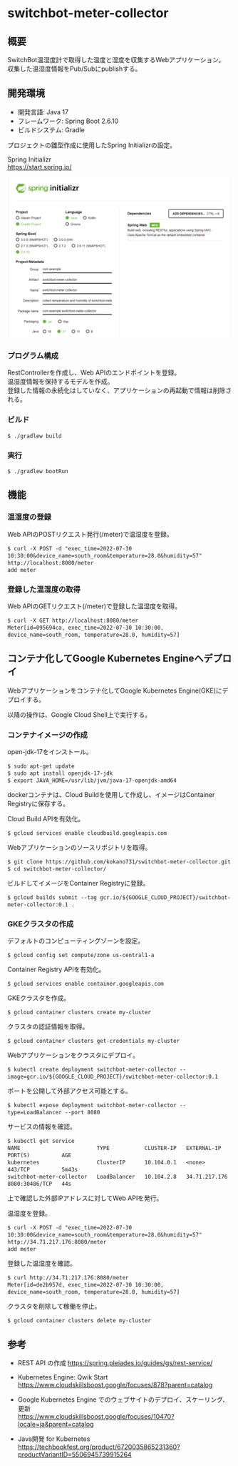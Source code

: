 # switchbot-meter-collector

## 概要

SwitchBot温湿度計で取得した温度と湿度を収集するWebアプリケーション。
収集した温湿度情報をPub/Subにpublishする。

## 開発環境

- 開発言語: Java 17
- フレームワーク: Spring Boot 2.6.10
- ビルドシステム: Gradle

プロジェクトの雛型作成に使用したSpring Initializrの設定。

Spring Initializr  
https://start.spring.io/

![spring_initializr.png](image/spring_initializr.png)

### プログラム構成

RestControllerを作成し、Web APIのエンドポイントを登録。  
温湿度情報を保持するモデルを作成。  
登録した情報の永続化はしていなく、アプリケーションの再起動で情報は削除される。

### ビルド

```
$ ./gradlew build
```

### 実行

```
$ ./gradlew bootRun
```

## 機能

### 温湿度の登録

Web APIのPOSTリクエスト発行(/meter)で温湿度を登録。

```
$ curl -X POST -d "exec_time=2022-07-30 10:30:00&device_name=south_room&temperature=28.0&humidity=57" http://localhost:8080/meter
add meter
```

### 登録した温湿度の取得

Web APIのGETリクエスト(/meter)で登録した温湿度を取得。

```
$ curl -X GET http://localhost:8080/meter
Meter[id=095694ca, exec_time=2022-07-30 10:30:00, device_name=south_room, temperature=28.0, humidity=57]
```

## コンテナ化してGoogle Kubernetes Engineへデプロイ

Webアプリケーションをコンテナ化してGoogle Kubernetes Engine(GKE)にデプロイする。

以降の操作は、Google Cloud Shell上で実行する。

### コンテナイメージの作成

open-jdk-17をインストール。
```
$ sudo apt-get update
$ sudo apt install openjdk-17-jdk
$ export JAVA_HOME=/usr/lib/jvm/java-17-openjdk-amd64
```

dockerコンテナは、Cloud Buildを使用して作成し、イメージはContainer Registryに保存する。

Cloud Build APIを有効化。
```
$ gcloud services enable cloudbuild.googleapis.com
```

Webアプリケーションのソースリポジトリを取得。
```
$ git clone https://github.com/kokano731/switchbot-meter-collector.git
$ cd switchbot-meter-collector/
```

ビルドしてイメージをContainer Registryに登録。
```
$ gcloud builds submit --tag gcr.io/${GOOGLE_CLOUD_PROJECT}/switchbot-meter-collector:0.1 .
```

### GKEクラスタの作成

デフォルトのコンピューティングゾーンを設定。
```
$ gcloud config set compute/zone us-central1-a
```

Container Registry APIを有効化。
```
$ gcloud services enable container.googleapis.com
```

GKEクラスタを作成。
```
$ gcloud container clusters create my-cluster
```

クラスタの認証情報を取得。
```
$ gcloud container clusters get-credentials my-cluster
```

Webアプリケーションをクラスタにデプロイ。
```
$ kubectl create deployment switchbot-meter-collector --image=gcr.io/${GOOGLE_CLOUD_PROJECT}/switchbot-meter-collector:0.1
```

ポートを公開して外部アクセス可能とする。
```
$ kubectl expose deployment switchbot-meter-collector --type=LoadBalancer --port 8080
```

サービスの情報を確認。
```
$ kubectl get service
NAME                        TYPE           CLUSTER-IP   EXTERNAL-IP     PORT(S)          AGE
kubernetes                  ClusterIP      10.104.0.1   <none>          443/TCP          5m43s
switchbot-meter-collector   LoadBalancer   10.104.2.8   34.71.217.176   8080:30486/TCP   44s
```

上で確認した外部IPアドレスに対してWeb APIを発行。

温湿度を登録。
```
$ curl -X POST -d "exec_time=2022-07-30 10:30:00&device_name=south_room&temperature=28.0&humidity=57" http://34.71.217.176:8080/meter
add meter
```

登録した温湿度を確認。
```
$ curl http://34.71.217.176:8080/meter
Meter[id=de2b957d, exec_time=2022-07-30 10:30:00, device_name=south_room, temperature=28.0, humidity=57]
```

クラスタを削除して稼働を停止。
```
$ gcloud container clusters delete my-cluster
```

## 参考

- REST API の作成
https://spring.pleiades.io/guides/gs/rest-service/

- Kubernetes Engine: Qwik Start  
https://www.cloudskillsboost.google/focuses/878?parent=catalog

- Google Kubernetes Engine でのウェブサイトのデプロイ、スケーリング、更新  
https://www.cloudskillsboost.google/focuses/10470?locale=ja&parent=catalog

- Java開発 for Kubernetes  
https://techbookfest.org/product/6720035865231360?productVariantID=5506945739915264
